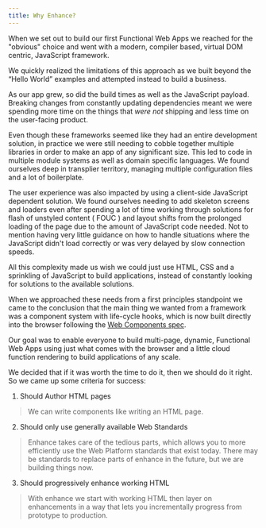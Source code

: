 ```yaml
---
title: Why Enhance?
---
```


When we set out to build our first Functional Web Apps we reached for the "obvious" choice and went with a modern, compiler based, virtual DOM centric, JavaScript framework.

We quickly realized the limitations of this approach as we built beyond the “Hello World” examples and attempted instead to build a business.

As our app grew, so did the build times as well as the JavaScript payload. Breaking changes from constantly updating dependencies meant we were spending more time on the things that _were not_ shipping and less time on the user-facing product.

Even though these frameworks seemed like they had an entire development solution, in practice we were still needing to cobble together multiple libraries in order to make an app of any significant size. This led to code in multiple module systems as well as domain specific languages. We found ourselves deep in transplier territory, managing multiple configuration files and a lot of boilerplate.

The user experience was also impacted by using a client-side JavaScript dependent solution. We found ourselves needing to add skeleton screens and loaders even after spending a lot of time working through solutions for flash of unstyled content ( FOUC ) and layout shifts from the prolonged loading of the page due to the amount of JavaScript code needed. Not to mention having very little guidance on how to handle situations where the JavaScript didn't load correctly or was very delayed by slow connection speeds.

All this complexity made us wish we could just use HTML, CSS and a sprinkling of JavaScript to build applications, instead of constantly looking for solutions to the available solutions.

When we approached these needs from a first principles standpoint we came to the conclusion that the main thing we wanted from a framework was a component system with life-cycle hooks, which is now built directly into the browser following the [Web Components spec](https://developer.mozilla.org/en-US/docs/Web/Web_Components).

Our goal was to enable everyone to build multi-page, dynamic, Functional Web Apps using just what comes with the browser and a little cloud function rendering to build applications of any scale.

We decided that if it was worth the time to do it, then we should do it right. So we came up some criteria for success:


1. Should Author HTML pages

> We can write components like writing an HTML page.

2. Should only use generally available Web Standards

> Enhance takes care of the tedious parts, which allows you to more efficiently use the Web Platform standards that exist today. There may be standards to replace parts of enhance in the future, but we are building things now.

3. Should progressively enhance working HTML

> With enhance we start with working HTML then layer on enhancements in a way that lets you incrementally progress from prototype to production.
